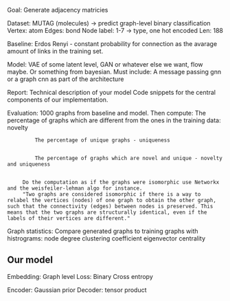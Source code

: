 

Goal: Generate adjacency matricies

Dataset: MUTAG (molecules) -> predict graph-level binary classification 
	Vertex: atom
	 Edges: bond
	 Node label: 1-7 -> type, one hot encoded
	 Len: 188

Baseline: Erdos Renyi - constant probability for connection as the avarage amount of links in the training set.

Model: VAE of some latent level, GAN or whatever else we want, flow maybe. Or something from bayesian. 
	Must include: A message passing gnn or a graph cnn as part of the architecture

Report:
	Technical description of your model
		Code snippets for the central components of our implementation.

Evaluation: 
	1000 graphs from baseline and model.
		Then compute:
			The percentage of graphs which are different from the ones in the training data: novelty

			 The percentage of unique graphs - uniqueness


			 The percentage of graphs which are novel and unique - novelty and uniqueness


		 Do the computation as if the graphs were isomorphic use Networkx and the weisfeiler-lehman algo for instance. 
		 "Two graphs are considered isomorphic if there is a way to relabel the vertices (nodes) of one graph to obtain the other graph, such that the connectivity (edges) between nodes is preserved. This means that the two graphs are structurally identical, even if the labels of their vertices are different."


Graph statistics:
		Compare generated graphs to training graphs with histrograms:
			node degree
			 clustering coefficient
			 eigenvector centrality


## Our model

Embedding: Graph level
Loss: Binary Cross entropy

Encoder: Gaussian prior
Decoder: tensor product
